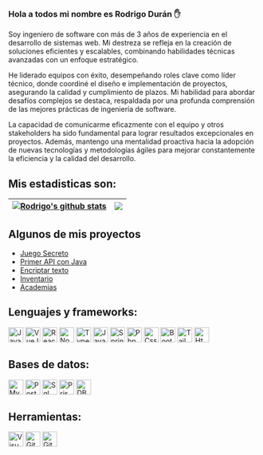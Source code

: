 ### Hola a todos mi nombre es Rodrigo Durán ✋

Soy ingeniero de software con más de 3 años de experiencia en el desarrollo de sistemas web. Mi destreza se refleja en la creación de soluciones eficientes y escalables, combinando habilidades técnicas avanzadas con un enfoque estratégico.

He liderado equipos con éxito, desempeñando roles clave como líder técnico, donde coordiné el diseño e implementación de proyectos, asegurando la calidad y cumplimiento de plazos. Mi habilidad para abordar desafíos complejos se destaca, respaldada por una profunda comprensión de las mejores prácticas de ingeniería de software.

La capacidad de comunicarme eficazmente con el equipo y otros stakeholders ha sido fundamental para lograr resultados excepcionales en proyectos. Además, mantengo una mentalidad proactiva hacia la adopción de nuevas tecnologías y metodologías ágiles para mejorar constantemente la eficiencia y la calidad del desarrollo.

## Mis estadisticas son:

| <a href="https://github.com/anuraghazra/github-readme-stats"><img align="center" src="https://github-readme-stats.vercel.app/api?username=RodrigoBaltazarDuran&theme=dracula&hide_border=true" alt="Rodrigo's github stats" /></a> | <a href="https://github.com/anuraghazra/github-readme-stats"><img align="center" src="https://github-readme-stats.vercel.app/api/top-langs/?username=RodrigoBaltazarDuran&layout=compact&theme=dracula&hide_border=true&langs_count=12" /></a> |
| ------------- | ------------- |

## Algunos de mis proyectos
* [Juego Secreto](https://rodrigobaltazarduran.github.io/juego-secreto/)
* [Primer API con Java](https://github.com/RodrigoBaltazarDuran/mi-primer-api-rest)
* [Encriptar texto](https://rodrigobaltazarduran.github.io/encriptar_desencriptar_texto/)
* [Inventario](https://github.com/RodrigoBaltazarDuran/inventario)
* [Academias](https://github.com/RodrigoBaltazarDuran/academias)

## Lenguajes y frameworks:
<img alt="JavaScript Vanilla" width="30px" src="https://github.com/RodrigoBaltazarDuran/RodrigoBaltazarDuran/assets/66747394/4efb1e79-24f2-449e-a96f-3a949e5948b1" />
<img alt="VueJs" width="30px" src="https://github.com/RodrigoBaltazarDuran/RodrigoBaltazarDuran/assets/66747394/38b55d2d-b5b9-4f85-88b1-ce982e4e391b" />
<img alt="ReactJs" width="30px" src="https://github.com/RodrigoBaltazarDuran/RodrigoBaltazarDuran/assets/66747394/c220b0a7-cae1-47a0-8eae-8c0902c11bfc" />
<img alt="NodeJs" width="30px" src="https://github.com/RodrigoBaltazarDuran/RodrigoBaltazarDuran/assets/66747394/239dc433-eb92-4f9a-8439-a35b70f8055e" />
<img alt="TypeScript" width="30px" src="https://github.com/RodrigoBaltazarDuran/RodrigoBaltazarDuran/assets/66747394/23ee29c3-ee16-437f-8d91-eadfee4a4a42" />
<img alt="Java" width="30px" src="https://github.com/RodrigoBaltazarDuran/RodrigoBaltazarDuran/assets/66747394/ea0c5e33-fb1f-4a82-b82f-c0dfa7ce761a" />
<img alt="Spring Boot" width="30px" src="https://github.com/RodrigoBaltazarDuran/RodrigoBaltazarDuran/assets/66747394/3491814a-5ac4-43a6-81c0-664a08ff19c9" />
<img alt="Php" width="30px" src="https://github.com/RodrigoBaltazarDuran/RodrigoBaltazarDuran/assets/66747394/ea674c9c-9aa7-4e6e-b29f-5e621cec4cbb" />
<img alt="Css3" width="30px" src="https://github.com/RodrigoBaltazarDuran/RodrigoBaltazarDuran/assets/66747394/a6615645-d51f-4daa-9a09-cab3a50d3806" />
<img alt="Bootstrap" width="30px" src="https://github.com/RodrigoBaltazarDuran/RodrigoBaltazarDuran/assets/66747394/c5c2ba9a-f726-413d-beae-3a274cf9e362" />
<img alt="TailwindCss" width="30px" src="https://github.com/RodrigoBaltazarDuran/RodrigoBaltazarDuran/assets/66747394/03a9e413-cd92-4f53-b238-9fccee3826c2" />
<img alt="Html5" width="30px" src="https://github.com/RodrigoBaltazarDuran/RodrigoBaltazarDuran/assets/66747394/bfc3c181-dd29-4c60-a3ab-09160bc0b86b" />

## Bases de datos:
<img alt="MySql" width="30px" src="https://github.com/RodrigoBaltazarDuran/RodrigoBaltazarDuran/assets/66747394/469b69e2-ee2c-4f4c-886b-1534b4bc0198" />
<img alt="PostgreSql" width="30px" src="https://github.com/RodrigoBaltazarDuran/RodrigoBaltazarDuran/assets/66747394/54de7735-24cd-4245-8463-a5e38be9f9b4" />
<img alt="Sql Server" width="30px" src="https://github.com/RodrigoBaltazarDuran/RodrigoBaltazarDuran/assets/66747394/fe2434a8-e0d9-44a5-9a1d-f07b4e7ec558" />
<img alt="Prisma io" width="30px" src="https://github.com/RodrigoBaltazarDuran/RodrigoBaltazarDuran/assets/66747394/7c4fe132-abbb-40fb-9de6-4f1305347b7e" />
<img alt="DBeaver" width="30px" src="https://github.com/RodrigoBaltazarDuran/RodrigoBaltazarDuran/assets/66747394/c4305891-5061-4421-b20b-f20dd57bc752" />

## Herramientas:
<img alt="Visual Studio Code" width="30px" src="https://github.com/RodrigoBaltazarDuran/RodrigoBaltazarDuran/assets/66747394/4c7d2413-77d1-4dd8-a5c4-31d233d2d2c2" />
<img alt="Git" width="30px" src="https://github.com/RodrigoBaltazarDuran/RodrigoBaltazarDuran/assets/66747394/f7aa62e0-3c7f-4d1e-89df-3c33bb27a21f" />
<img alt="GitHub" width="30px" src="https://github.com/RodrigoBaltazarDuran/RodrigoBaltazarDuran/assets/66747394/ecba34c5-5271-4b92-93c6-2dd6d4450e55" />
